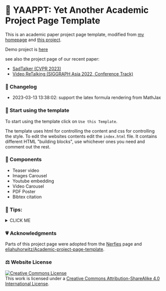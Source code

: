 # 🧸 YAAPPT: Yet Another Academic Project Page Template
This is an academic paper project page template, modified from [my homepage](http://vinthony.github.io/) and [this project](https://github.com/eliahuhorwitz/Academic-project-page-template).

Demo project is [here](https://vinthony.github.io/project-page-template/)

see also the project page of our recent paper:

- [SadTalker (CVPR 2023)](https://sadtalker.github.io/)
- [Video ReTalking (SIGGRAPH Asia 2022, Conference Track)](https://vinthony.github.io/video-retalking/)


### 📜 Changelog

- 2023-03-13 13:38:02: support the latex formula rendering from MathJax


### 💈 Start using the template
To start using the template click on `Use this Template`.

The template uses html for controlling the content and css for controlling the style. 
To edit the websites contents edit the `index.html` file. It contains different HTML "building blocks", use whichever ones you need and comment out the rest.  

### 🎏 Components
- Teaser video
- Images Carousel
- Youtube embedding
- Video Carousel
- PDF Poster
- Bibtex citation

### 🚩 Tips:

<details><summary>CLICK ME</summary>

- The `index.html` file contains comments instructing you what to replace, you should follow these comments.
- The `meta` tags in the `index.html` file are used to provide metadata about your paper 
(e.g. helping search engine index the website, showing a preview image when sharing the website, etc.)
- The resolution of images and videos can usually be around 1920-2048, there rarely a need for better resolution that take longer to load. 
- All the images and videos you use should be compressed to allow for fast loading of the website (and thus better indexing by search engines). For images, you can use [TinyPNG](https://tinypng.com), for videos you can need to find the tradeoff between size and quality.
- When using large video files (larger than 10MB), it's better to use youtube for hosting the video as serving the video from the website can take time.
- Using a tracker can help you analyze the traffic and see where users came from. [statcounter](https://statcounter.com) is a free, easy to use tracker that takes under 5 minutes to set up. 
- This project page can also be made into a github pages website.
- Replace the favicon to one of your choosing (the default one is of the Hebrew University). 
- Suggestions, improvements and comments are welcome, simply open an issue or contact me. You can find my contact information at [https://pages.cs.huji.ac.il/eliahu-horwitz/](https://pages.cs.huji.ac.il/eliahu-horwitz/)

</details>

### 💗 Acknowledgments
Parts of this project page were adopted from the [Nerfies](https://nerfies.github.io/) page and [eliahuhorwitz/Academic-project-page-template](https://github.com/eliahuhorwitz/Academic-project-page-template).

### ⚖️ Website License
<a rel="license" href="http://creativecommons.org/licenses/by-sa/4.0/"><img alt="Creative Commons License" style="border-width:0" src="https://i.creativecommons.org/l/by-sa/4.0/88x31.png" /></a><br />This work is licensed under a <a rel="license" href="http://creativecommons.org/licenses/by-sa/4.0/">Creative Commons Attribution-ShareAlike 4.0 International License</a>.
